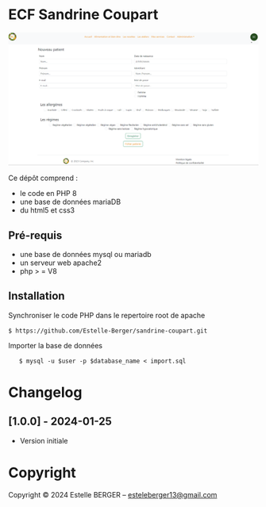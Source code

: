 ECF Sandrine Coupart
==============

![readme.md.png](./assets/images/readme.md.png)

Ce dépôt comprend :
* le code en PHP 8
* une base de données mariaDB 
* du html5 et css3


Pré-requis
----------

* une base de données mysql ou mariadb
* un serveur web apache2
* php > = V8



Installation
------------

Synchroniser le code PHP dans le repertoire root de apache
   ```
   $ https://github.com/Estelle-Berger/sandrine-coupart.git
   ```
Importer la base de données 
```
   $ mysql -u $user -p $database_name < import.sql
```
Changelog
=========

## [1.0.0] - 2024-01-25

- Version initiale
                     

Copyright 
====================


Copyright © 2024 Estelle BERGER – esteleberger13@gmail.com
